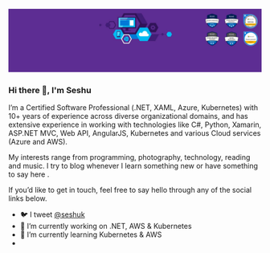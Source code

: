 ![](https://raw.githubusercontent.com/seshuk/seshuk/master/github_bkg.jpg)
### Hi there 👋, I'm Seshu

I’m a Certified Software Professional (.NET, XAML, Azure, Kubernetes) with 10+ years of experience across diverse organizational domains, and has extensive experience in working with technologies like C#, Python, Xamarin, ASP.NET MVC, Web API, AngularJS, Kubernetes and various Cloud services (Azure and AWS).

My interests range from programming, photography, technology, reading and music. I try to blog whenever I learn something new or have something to say here [](https://seshuk.com/).

If you’d like to get in touch, feel free to say hello through any of the social links below.
 
- 🐦 I tweet [@seshuk](https://twitter.com/seshuk)
- 🔭 I’m currently working on .NET, AWS & Kubernetes
- 🌱 I’m currently learning Kubernetes & AWS
- 
<!--
**seshuk/seshuk** is a ✨ _special_ ✨ repository because its `README.md` (this file) appears on your GitHub profile.

Here are some ideas to get you started:

- 🔭 I’m currently working on ...
- 🌱 I’m currently learning ...
- 👯 I’m looking to collaborate on ...
- 🤔 I’m looking for help with ...
- 💬 Ask me about ...
- 📫 How to reach me: ...
- 😄 Pronouns: ...
- ⚡ Fun fact: ...
-->

